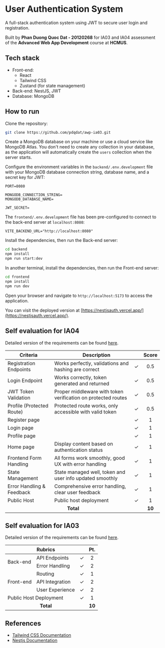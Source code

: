 # User Authentication System

A full-stack authentication system using JWT to secure user login and registration.

Built by **Phan Duong Quoc Dat - 20120268** for IA03 and IA04 assessment of the **Advanced Web App Development** course at **HCMUS**.

## Tech stack

-   Front-end:
    -   React
    -   Tailwind CSS
    -   Zustand (for state management)
-   Back-end: NestJS, JWT
-   Database: MongoDB

## How to run

Clone the repository:

```bash
git clone https://github.com/pdqdat/awp-ia03.git
```

Create a MongoDB database on your machine or use a cloud service like MongoDB Atlas. You don't need to create any collection in your database, as the application will automatically create the `users` collection when the server starts.

Configure the environment variables in the `backend/.env.development` file with your MongoDB database connection string, database name, and a secret key for JWT:

```env
PORT=8080

MONGODB_CONNECTION_STRING=
MONGODB_DATABASE_NAME=

JWT_SECRET=
```

The `frontend/.env.development` file has been pre-configured to connect to the back-end server at `localhost:8080`:

```env
VITE_BACKEND_URL="http://localhost:8080"
```

Install the dependencies, then run the Back-end server:

```bash
cd backend
npm install
npm run start:dev
```

In another terminal, install the dependencies, then run the Front-end server:

```bash
cd frontend
npm install
npm run dev
```

Open your browser and navigate to `http://localhost:5173` to access the application.

You can visit the deployed version at [https://nestjsauth.vercel.app/](https://nestjsauth.vercel.app/).

## Self evaluation for IA04

Detailed version of the requirements can be found [here](https://docs.google.com/document/d/14nGcUmv1VdnLEIB_3o0JuPAbFP4Pjf-FqYyTVVgc-vU/edit?tab=t.0).

<table>
    <thead>
        <tr>
            <th>Criteria</th>
            <th colspan=2>Description</th>
            <th>Score</th>
        </tr>
    </thead>
    <tbody >
        <tr>
            <td>Registration Endpoints</td>
            <td>Works perfectly, validations and hashing are correct</td>
            <td>&check;</td>
            <td align=center>0.5</td>
        </tr>
        <tr>
            <td>Login Endpoint</td>
            <td>Works correctly, token generated and returned</td>
            <td>&check;</td>
            <td align=center>0.5</td>
        </tr>
        <tr>
            <td>JWT Token Validation</td>
            <td>Proper middleware with token verification on protected routes</td>
            <td>&check;</td>
            <td align=center>0.5</td>
        </tr>
        <tr>
            <td>Profile (Protected Route)</td>
            <td>Protected route works, only accessible with valid token</td>
            <td>&check;</td>
            <td align=center>0.5</td>
        </tr>
        <tr>
            <td>Register page</td>
            <td></td>
            <td>&check;</td>
            <td align=center>1</td>
        </tr>
        <tr>
            <td>Login page</td>
            <td></td>
            <td>&check;</td>
            <td align=center>1</td>
        </tr>
        <tr>
            <td>Profile page</td>
            <td></td>
            <td>&check;</td>
            <td align=center>1</td>
        </tr>
        <tr>
            <td>Home page</td>
            <td>Display content based on authentication status</td>
            <td>&check;</td>
            <td align=center>1</td>
        </tr>
        <tr>
            <td>Frontend Form Handling</td>
            <td>All forms work smoothly, good UX with error handling</td>
            <td>&check;</td>
            <td align=center>1</td>
        </tr>
        <tr>
            <td>State Management</td>
            <td>State managed well, token and user info updated smoothly</td>
            <td>&check;</td>
            <td align=center>1</td>
        </tr>
        <tr>
            <td>Error Handling & Feedback</td>
            <td>Comprehensive error handling, clear user feedback</td>
            <td>&check;</td>
            <td align=center>1</td>
        </tr>
        <tr>
            <td>Public Host</td>
            <td>Public host deployment</td>
            <td>&check;</td>
            <td align=center>1</td>
        </tr>
        <!-- TOTAL SCORE -->
        <tr>
            <td colspan=3 align=center><strong>Total</strong></td>
            <td align=center><strong>10</strong></td>
        </tr>
    </tbody>
</table>

## Self evaluation for IA03

Detailed version of the requirements can be found [here](https://docs.google.com/document/d/1sZRlRK7f_1cvWuEVaVSnjuCeWNxuPUvw3_SHHeJQzqY/edit?usp=sharing).

<table>
    <thead>
        <tr>
            <th colspan=3>Rubrics</th>
            <th>Pt.</th>
        </tr>
    </thead>
    <tbody >
        <!-- BACK-END -->
        <tr>
            <td rowspan=2>Back-end</td>
            <td>API Endpoints</td>
            <td>&check;</td>
            <td align=center>2</td>
        </tr>
        <tr>
            <td>Error Handling</td>
            <td>&check;</td>
            <td align=center>2</td>
        </tr>
        <!-- FRONT-END -->
        <tr>
          <td rowspan=3>Front-end</td>
            <td>Routing</td>
            <td>&check;</td>
            <td align=center>1</td>
        </tr>
        <tr>
            <td>API Integration</td>
            <td>&check;</td>
            <td align=center>2</td>
        </tr>
        <tr>
            <td>User Experience</td>
            <td>&check;</td>
            <td align=center>2</td>
        </tr>
        <!-- PUBLIC HOST -->
        <tr>
            <td colspan=2>Public Host Deployment</td>
            <td>&check;</td>
            <td align=center>1</td>
        </tr>
        <!-- TOTAL PT. -->
        <tr>
            <td colspan=3 align=center><strong>Total</strong></td>
            <td align=center><strong>10</strong></td>
        </tr>
    </tbody>
</table>

## References

-   [Tailwind CSS Documentation](https://tailwindcss.com/docs/)
-   [Nestjs Documentation](https://docs.nestjs.com/)

